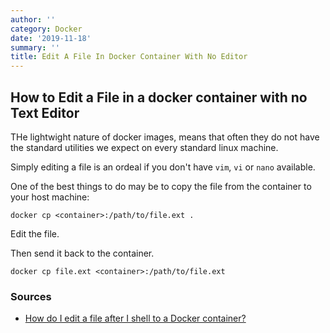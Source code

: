 ```yaml
---
author: ''
category: Docker
date: '2019-11-18'
summary: ''
title: Edit A File In Docker Container With No Editor
---
```

## How to Edit a File in a docker container with no Text Editor

THe lightwight nature of docker images, means that often they do not have the standard utilities we expect on every standard linux machine.

Simply editing a file is an ordeal if you don't have `vim`, `vi` or `nano` available.

One of the best things to do may be to copy the file from the container to your host machine:

    docker cp <container>:/path/to/file.ext .
    
Edit the file.

Then send it back to the container.

    docker cp file.ext <container>:/path/to/file.ext

### Sources

* [How do I edit a file after I shell to a Docker container?](https://stackoverflow.com/questions/30853247/how-do-i-edit-a-file-after-i-shell-to-a-docker-container)